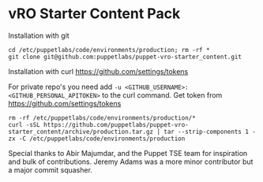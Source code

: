 # vRO Starter Content Pack

Installation with git
```
cd /etc/puppetlabs/code/environments/production; rm -rf *
git clone git@github.com:puppetlabs/puppet-vro-starter_content.git
```

Installation with curl https://github.com/settings/tokens

For private repo's you need add `-u <GITHUB_USERNAME>:<GITHUB_PERSONAL_APITOKEN>` to the curl command. Get token from https://github.com/settings/tokens

```
rm -rf /etc/puppetlabs/code/environments/production/*
curl -sSL https://github.com/puppetlabs/puppet-vro-starter_content/archive/production.tar.gz | tar --strip-components 1 -zx -C /etc/puppetlabs/code/environments/production
```

Special thanks to Abir Majumdar, and the Puppet TSE team for inspiration and bulk of contributions.
Jeremy Adams was a more minor contributor but a major commit squasher.
